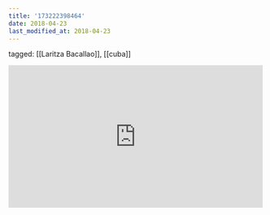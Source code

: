 ```yaml
---
title: '173222398464'
date: 2018-04-23
last_modified_at: 2018-04-23
---
```

tagged: [[Laritza Bacallao]], [[cuba]]
<iframe allow="accelerometer; autoplay; clipboard-write; encrypted-media; gyroscope; picture-in-picture" allowfullscreen="" frameborder="0" height="281" id="youtube_iframe" src="https://www.youtube.com/embed/3LdsFHbqzts?feature=oembed&amp;enablejsapi=1&amp;origin=https://safe.txmblr.com&amp;wmode=opaque" width="500"></iframe>